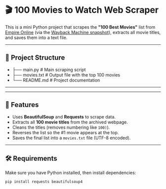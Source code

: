 # 🎬 100 Movies to Watch Web Scraper

This is a mini Python project that scrapes the **"100 Best Movies"** list from [Empire Online](https://www.empireonline.com/movies/features/best-movies-2/) (via the [Wayback Machine snapshot](https://web.archive.org/)), extracts all movie titles, and saves them into a text file.

---

## 📂 Project Structure
- ├── main.py # Main scraping script
- ├── movies.txt # Output file with the top 100 movies
- └── README.md # Project documentation
---


---

## 🚀 Features
- Uses **BeautifulSoup** and **Requests** to scrape data.
- Extracts all **100 movie titles** from the archived webpage.
- Cleans the titles (removes numbering like `100)`).
- Reverses the list so the #1 movie appears at the top.
- Saves the final list into a `movies.txt` file (UTF-8 encoded).

---

## 🛠️ Requirements
Make sure you have Python installed, then install dependencies:

```bash
pip install requests beautifulsoup4

